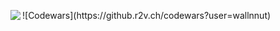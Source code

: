 
<p> <img align="left" src="https://github-readme-stats.vercel.app/api/top-langs/?username=wallnnut" /></p>
<p> ![Codewars](https://github.r2v.ch/codewars?user=wallnnut)  </p>
